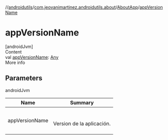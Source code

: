 //[androidutils](../../index.md)/[com.jeovanimartinez.androidutils.about](../index.md)/[AboutApp](index.md)/[appVersionName](app-version-name.md)



# appVersionName  
[androidJvm]  
Content  
val [appVersionName](app-version-name.md): [Any](https://kotlinlang.org/api/latest/jvm/stdlib/kotlin/-any/index.html)  
More info  


## Parameters  
  
androidJvm  
  
|  Name|  Summary| 
|---|---|
| <a name="com.jeovanimartinez.androidutils.about/AboutApp/appVersionName/#/PointingToDeclaration/"></a>appVersionName| <a name="com.jeovanimartinez.androidutils.about/AboutApp/appVersionName/#/PointingToDeclaration/"></a><br><br>Version de la aplicación.<br><br>
  
  



